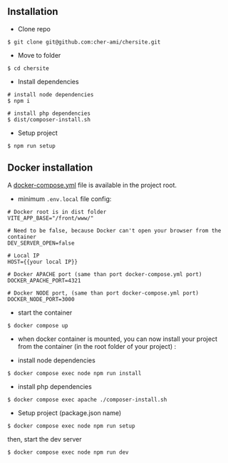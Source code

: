 ## <a name="Installation"></a>Installation

- Clone repo

```shell script
$ git clone git@github.com:cher-ami/chersite.git
```

- Move to folder

```shell script
$ cd chersite
```

- Install dependencies

```shell script
# install node dependencies
$ npm i

# install php dependencies
$ dist/composer-install.sh
```

- Setup project

```shell script
$ npm run setup
```

## Docker installation

A [docker-compose.yml](docker-compose.yml) file is available in the project root.

- minimum `.env.local` file config:

```dotenv
# Docker root is in dist folder
VITE_APP_BASE="/front/www/"

# Need to be false, because Docker can't open your browser from the container
DEV_SERVER_OPEN=false

# Local IP
HOST={{your local IP}}

# Docker APACHE port (same than port docker-compose.yml port)
DOCKER_APACHE_PORT=4321

# Docker NODE port, (same than port docker-compose.yml port)
DOCKER_NODE_PORT=3000
```

- start the container

```shell
$ docker compose up
```

- when docker container is mounted, you can now install your project from the container (in the root folder of your project) :

- install node dependencies

```shell
$ docker compose exec node npm run install
```

- install php dependencies

```shell
$ docker compose exec apache ./composer-install.sh
```

- Setup project (package.json name)

```shell
$ docker compose exec node npm run setup
```

then, start the dev server

```shell
$ docker compose exec node npm run dev
```
